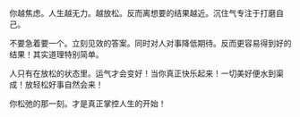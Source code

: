 你越焦虑。人生越无力。越放松。反而离想要的结果越近。沉住气专注于打磨自己。

不要急着要一个。立刻见效的答案。同时对人对事降低期待。反而更容易得到好的结果！其实道理特别简单。

人只有在放松的状态里。运气才会变好！当你真正快乐起来！一切美好便水到渠成！放轻松好事自然会来！

你松弛的那一刻。才是真正掌控人生的开始！